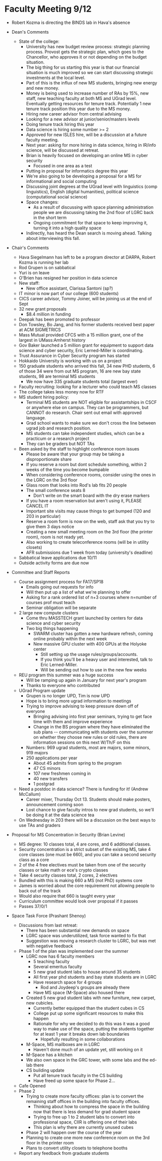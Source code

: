 # Faculty Meeting 9/12

- Robert Kozma is directing the BINDS lab in Hava's absence

- Dean's Comments
    - State of the college:
        - University has new budget review process: strategic planning process. Provost gets the strategic plan, which goes to the Chancellor, who approves it or not depending on the budget situation.
        - The big thing for us starting this year is that our financial situation is much improved so we can start discussing strategic investments at the local level.
        - Part of this is the influx of new MS students, bringing new energy and new money.
        - Money is being used to increase number of RAs by 15%, new staff, new teaching faculty at both MS and UGrad level. Eventually getting resources for tenure track. Potentially 1 new tenure track position this year due to the MS money.
        - Hiring new career advisor from central advising
        - Looking for a new advisor at junior/senior/masters levels
        - Doing tenure track hiring this year
        - Data science is hiring some number >= 2
        - Approved for new ISLES hire, will be a discussion at a future faculty meeting.
        - Next year: asking for more hiring in data science, hiring in IR/info science, will be discussed at retreat.
        - Brian is heavily focused on developing an online MS in cyber security
            - Focused in one area as a test
        - Putting in proposal for informatics degree this year
        - We're also going to be developing a proposal for a MS for informational and social computing
        - Discussing joint degrees at the UGrad level with linguistics (comp linguistics), English (digital humanities), political science (computational social science)
        - Space changes:
            - As a result of discussing with space planning administration people we are discussing taking the 2nd floor of LGRC back in the short term
            - Ongoing commitment for that space to keep improving it, turning it into a high quality space
        - Indirectly, has heard the Dean search is moving ahead. Talking about interviewing this fall.

- Chair's Comments
    - Hava Siegelmann has left to be a program director at DARPA, Robert Kozma is running her lab
    - Rod Grupen is on sabbatical
    - Yuri is on leave
    - O'Brien has resigned her position in data science
    - New staff:
        - New office assistant, Clarissa Santoni (sp?)
    - IT minor is now part of our college (600 students)
    - CICS career advisor, Tommy Joiner, will be joining us at the end of Sept
    - 32 new grant proposals
        - $8.4 million in funding
    - Deepak has been promoted to professor
    - Don Towsley, Bo Jang, and his former students received best paper at ACM SIGMETRICS
    - Mass Mutual provided CFCS with a 15 million grant, one of the largest in UMass:Amherst history
    - Gov Baker launched a 5 million grant for equipment to support data science and cyber security, Eric Lerned-Miller is coordinating.
    - Trust Assurance in Cyber Security program has started
    - Hokkaido University is working with us on a project
    - 150 graduate students who arrived this fall, 34 new PHD students, 6 of those 34 were from out MS program, 16 are new bay state students, 98 are terminal MS students
        - We now have 335 graduate students total (largest ever)
    - Faculty recruiting: looking for a lecturer who could teach MS classes
    - The college takes less money now for RTF
    - MS student hiring policy:
        - Terminal MS students are NOT eligible for assistantships in CSCF or anywhere else on campus. They can be programmers, but CANNOT do research. Chair sent out email with approved language.
        - Grad school wants to make sure we don't cross the line between ugrad job and research position.
        - MS students can take independent studies, which can be a practicum or a research project
        - They can be graders but NOT TAs
    - Been asked by the staff to highlight conference room issues
        - Please be aware that your group may be taking a disproportionate share
        - If you reserve a room but dont schedule something, within 2 weeks of the time you become bumpable
        - When considering conference rooms, consider using the ones in the LGRC on the 3rd floor
        - Glass room that looks into Rod's lab fits 20 people
        - The small conference seats 8
            - Don't write on the smart board with the dry erase markers
        - If you have a room reservation but aren't using it, PLEASE CANCEL IT
        - Important site visits may cause things to get bumped (120 and 203 in particular)
        - Reserve a room form is now on the web, staff ask that you try to give them 3 days notice
        - Creating a new small meeting room on the 3rd floor (the printer room), room is not ready yet.
        - Also working to create teleconference rooms (will be in utility closets)
        - AFR submissions due 1 week from today (university's deadline)
    - Sabbatical leave applications due 10/11
    - Outside activity forms are due now
         
- Committee and Staff Reports
    - Course assignment process for FA17/SP18
        - Emails going out requests for info
        - Will then put up a list of what we're planning to offer
        - Asking for a rank ordered list of n+3 courses where n=number of courses prof must teach
        - Seminar obligation will be separate
    - 2 large new compute clusters
        - Come thru MASSTECH grant launched by centers for data science and cyber security
        - Two big things happening
            - SWARM cluster has gotten a new hardware refresh, coming online probably within the next week
            - New massive GPU cluster with 400 GPUs at the Holyoke center
                - Still setting up the usage rules/groups/accounts.
                - If you think you'll be a heavy user and interested, talk to Eric Lerned-Miller.
                - Will be sending out how to use in the new few weeks
    - REU program this summer was a huge success
        - Will be ramping up again in January for next year's program
        - Thanks to everyone who contributed
    - UGrad Program update
        - Grupen is no longer UPD, Tim is now UPD
        - Hope is to bring more ugrad information to meetings
        - Trying to improve advising to keep pressure down off of everyone
            - Bringing advising into first year seminars, trying to get face time with them and improve experience 
            - Change in the BS program where they have eliminated the sub plans -- communicating with students over the summer on whether they choose new rules or old rules, there are information sessions on this next W/Th/F on this
        - Numbers: 969 ugrad students, most are majors, some minors, 919 majors
        - 250 applications per year
            - About 45 admits from spring to the program
            - 47 CS minors
            - 107 new freshmen coming in
            - 40 new transfers
            - 1 postgrad
    - Need a postdoc in data science? There is funding for it! (Andrew McCallum)
        - Career mixer, Thursday Oct 13. Students should make posters, announcement coming soon
        - Lost chance to give faculty intros to new grad students, so we'll be doing it at the data science tea
    - On Wednesday in 203 there will be a discussion on the best ways to use TAs and graders

- Proposal for MS Concentration in Security (Brian Levine)
    - MS degree: 10 classes total, 4 are cores, and 6 additional classes.
    - Security concentration is a strict subset of the existing MS, take 4 core classes (one must be 660), and you can take a second security class as a core
    - 2 of the 4 free electives must be taken from one of the security classes or take math or ece's crypto classes
    - Take 4 security classes total, 2 cores, 2 electives
    - Bundled with this is making 660 a MS (not PhD) systems core
    - James is worried about the core requirement not allowing people to back out of the track
    - Would also require that 660 is taught every year
    - Curriculum committee would look over proposal if it passes
    - Passes 37/0/1
- Space Task Force (Prashant Shenoy)
    - Discussions from last retreat:
        - There has been substantial new demands on space
        - LGRC space was underutilized, task force wanted to fix that
        - Suggestion was moving a research cluster to LGRC, but was met with negative feedback
    - Phase 1 of the plan was implemented over the summer
        - LGRC now has 6 faculty members
            - 5 teaching faculty
            - Several emeritus faculty
            - 5 new grad student labs to house around 35 students
            - All first year phd students and bay state students are in LGRC
            - Have research space for 4 groups
                - Rod and Joydeep's groups are already there
            - Have MS space (M-Space) also housed there
        - Created 5 new grad student labs with new furniture, new carpet, new cubicles.
            - Currently better equipped than the student cubes in CS
            - College put up some significant resources to make this happen
            - Rationale for why we decided to do this was it was a good way to make use of the space, putting the students together for at least 1 year it breaks down lab boundaries
                - Hopefully resulting in some collaborations
        - M-Space, MS mailboxes are in LGRC
            - Haven't done much of an update yet, still working on it
        - M-Space has a kitchen
        - We also own space in the GRC tower, with some labs and the ed-lab there
        - CS building update
            - Put all tenure track faculty in the CS building
            - Have freed up some space for Phase 2...
    - Cafe Opened
    - Phase 2
        - Trying to create more faculty offices: plan is to convert the remaining staff offices in the building into faculty offices.
            - Thinking about how to compress the space in the building now that there is less demand for grad student space
            - Trying to free up 1 to 2 student labs to convert into professional space, CIIR is offering one of their labs
            - This plan is why there are currently unused cubes
        - Phase 2 will happen over the course of the year
        - Planning to create one more new conference room on the 3rd floor in the printer room
        - Plans to convert utility closets to telephone booths
    - Report any feedback from graduate students
